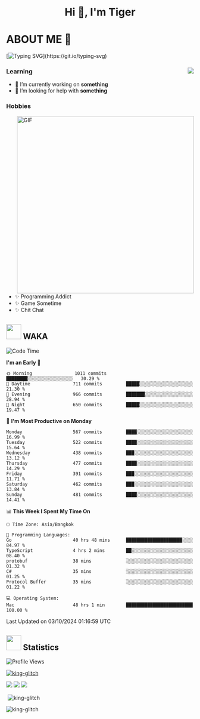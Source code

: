 <h1 align="center">Hi 👋, I'm Tiger</h1>




# ABOUT ME 💬

[![Typing SVG](https://readme-typing-svg.herokuapp.com?color=22F771&vCenter=true&lines=A+perssionate+developer+from+nowhere.)](https://git.io/typing-svg)

<div>
 <img align="right" src="https://spotify-github-profile.vercel.app/api/view?uid=12129734423&cover_image=false&theme=default&bar_color=22d016&bar_color_cover=true" />
 <h3>Learning</h3>
 
 <ul>
  <li>🔭 I’m currently working on <b>something</b></li>
  <li>🤝 I’m looking for help with <b>something</b></li>
 </ul>
 
</div>
<div>
 <h3>Hobbies</h3>
 <img align="right" height="475px"  alt="GIF" src="https://i.pinimg.com/originals/1f/b7/db/1fb7dbee557e5ed509f7517da8a84d58.gif" />
 <ul>
  <li>✨ Programming Addict</li>
  <li>✨ Game Sometime</li>
  <li>✨ Chit Chat</li>
 </ul>
 
</div>



## <img height="40" src="https://raw.githubusercontent.com/innng/innng/master/assets/kyubey.gif"/> WAKA

<!--START_SECTION:waka-->
![Code Time](http://img.shields.io/badge/Code%20Time-2%2C507%20hrs%2040%20mins-blue)

**I'm an Early 🐤** 

```text
🌞 Morning                1011 commits        ████████░░░░░░░░░░░░░░░░░   30.29 % 
🌆 Daytime                711 commits         █████░░░░░░░░░░░░░░░░░░░░   21.30 % 
🌃 Evening                966 commits         ███████░░░░░░░░░░░░░░░░░░   28.94 % 
🌙 Night                  650 commits         █████░░░░░░░░░░░░░░░░░░░░   19.47 % 
```
📅 **I'm Most Productive on Monday** 

```text
Monday                   567 commits         ████░░░░░░░░░░░░░░░░░░░░░   16.99 % 
Tuesday                  522 commits         ████░░░░░░░░░░░░░░░░░░░░░   15.64 % 
Wednesday                438 commits         ███░░░░░░░░░░░░░░░░░░░░░░   13.12 % 
Thursday                 477 commits         ████░░░░░░░░░░░░░░░░░░░░░   14.29 % 
Friday                   391 commits         ███░░░░░░░░░░░░░░░░░░░░░░   11.71 % 
Saturday                 462 commits         ███░░░░░░░░░░░░░░░░░░░░░░   13.84 % 
Sunday                   481 commits         ████░░░░░░░░░░░░░░░░░░░░░   14.41 % 
```


📊 **This Week I Spent My Time On** 

```text
🕑︎ Time Zone: Asia/Bangkok

💬 Programming Languages: 
Go                       40 hrs 48 mins      █████████████████████░░░░   84.97 % 
TypeScript               4 hrs 2 mins        ██░░░░░░░░░░░░░░░░░░░░░░░   08.40 % 
protobuf                 38 mins             ░░░░░░░░░░░░░░░░░░░░░░░░░   01.32 % 
C#                       35 mins             ░░░░░░░░░░░░░░░░░░░░░░░░░   01.25 % 
Protocol Buffer          35 mins             ░░░░░░░░░░░░░░░░░░░░░░░░░   01.22 % 

💻 Operating System: 
Mac                      48 hrs 1 min        █████████████████████████   100.00 % 
```


 Last Updated on 03/10/2024 01:16:59 UTC
<!--END_SECTION:waka-->
## <img height="40" src="https://raw.githubusercontent.com/innng/innng/master/assets/kyubey.gif"/> Statistics
![Profile Views](https://komarev.com/ghpvc/?username=king-glitch)  

<p align="left"> 
 <a href="https://github.com/ryo-ma/github-profile-trophy">
  <img src="https://github-profile-trophy.vercel.app/?username=king-glitch&theme=dracula" alt="king-glitch" />
 </a> </p>

![](https://github-profile-summary-cards.vercel.app/api/cards/profile-details?username=king-glitch&theme=dracula)
![](https://github-profile-summary-cards.vercel.app/api/cards/stats?username=king-glitch&theme=dracula) 
![](https://github-profile-summary-cards.vercel.app/api/cards/productive-time?username=king-glitch&theme=dracula)


<p>&nbsp;<img align="center" src="https://github-readme-stats.vercel.app/api?username=king-glitch&theme=dracula" alt="king-glitch" /></p>

<p><img align="center" src="https://github-readme-streak-stats.herokuapp.com/?user=king-glitch&theme=dracula" alt="king-glitch" /></p>

